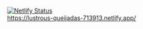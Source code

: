 [![Netlify Status](https://api.netlify.com/api/v1/badges/bf1311af-4bd8-4763-b9af-125ff70515f3/deploy-status)](https://app.netlify.com/sites/lustrous-queijadas-713913/deploys)
<br/>
https://lustrous-queijadas-713913.netlify.app/
